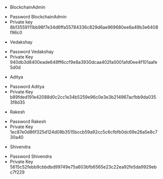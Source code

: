 * BlockchainAdmin
- Password BlockchainAdmin
- Private key 8b13559111bb98f7e34d6ffa55784336c829d6ae969680ee6a49b3e6408f96c0

* Vedakshay
- Password  Vedakshay
- Private Key 940db3d8400eade648ff6ccf9e8a3930dcaa402fa0001afd0ee4f101aafe5d0d

* Aditya
- Password  Aditya
- Private Key b89fded191e42088d0c2cc1e34b5259e96c0e3e3b214967acfbb9da0353f8d35

* Rakesh
- Password Rakesh
- Private Key 1ec87e0d86f325d124d08b3515bccb59a92cc5c6cfbfb0dc69e26a5e8c730a40

* Shivendra
- Password  Shivendra
- Private Key 5615c52febb9cbbdbd99749e75a603bfb6565e23c22ea92fe5da9929ebc7f229